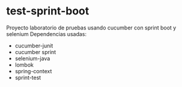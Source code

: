 # test-sprint-boot
Proyecto laboratorio de pruebas usando cucumber con sprint boot y selenium
Dependencias usadas:
* cucumber-junit
* cucumber sprint
* selenium-java
* lombok
* spring-context
* sprint-test



